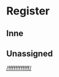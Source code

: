 # Register

## Inne

## Unassigned

[/ffffffffffff/](https://github.com/florekem/zet/tree/main/2021-06-26_10-41)
